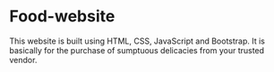 # Food-website
This website is built using HTML, CSS, JavaScript and Bootstrap. It is basically for the purchase of sumptuous delicacies from your trusted vendor.

